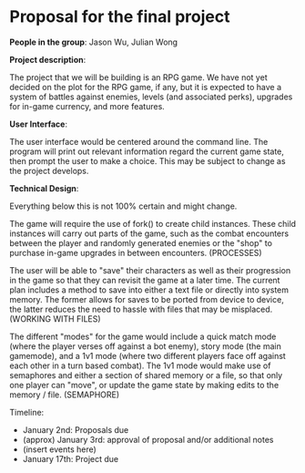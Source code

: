 # Proposal for the final project

**People in the group**: Jason Wu, Julian Wong

**Project description**:

The project that we will be building is an RPG game.
We have not yet decided on the plot for the RPG game, if any,
but it is expected to have a system of battles against enemies,
levels (and associated perks), upgrades for in-game currency,
and more features.

**User Interface**:

The user interface would be centered around the command line.
The program will print out relevant information regard the current
game state, then prompt the user to make a choice. This may be
subject to change as the project develops.

**Technical Design**:

Everything below this is not 100% certain and might change.

The game will require the use of fork() to create child instances.
These child instances will carry out parts of the game, such as the
combat encounters between the player and randomly generated enemies
or the "shop" to purchase in-game upgrades in between encounters.
(PROCESSES)

The user will be able to "save" their characters as well as their
progression in the game so that they can revisit the game at a later
time. The current plan includes a method to save into either a text
file or directly into system memory. The former allows for saves to
be ported from device to device, the latter reduces the need to
hassle with files that may be misplaced. (WORKING WITH FILES)

The different "modes" for the game would include a quick match mode
(where the player verses off against a bot enemy), story mode (the
main gamemode), and a 1v1 mode (where two different players face off
against each other in a turn based combat). The 1v1 mode would make
use of semaphores and either a section of shared memory or a file,
so that only one player can "move", or update the game state by
making edits to the memory / file. (SEMAPHORE)

Timeline:

* January 2nd: Proposals due
* (approx) January 3rd: approval of proposal and/or additional notes
* (insert events here)
* January 17th: Project due
